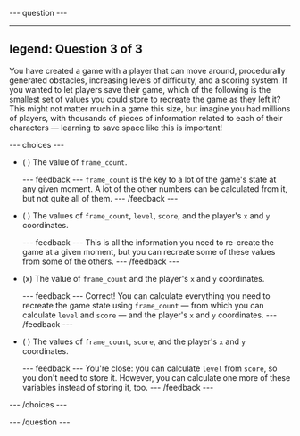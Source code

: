 
--- question ---

---
legend: Question 3 of 3
---

You have created a game with a player that can move around, procedurally generated obstacles, increasing levels of difficulty, and a scoring system. If you wanted to let players save their game, which of the following is the smallest set of values you could store to recreate the game as they left it? This might not matter much in a game this size, but imagine you had millions of players, with thousands of pieces of information related to each of their characters — learning to save space like this is important!

--- choices ---

- ( ) The value of `frame_count`.

  --- feedback ---
`frame_count` is the key to a lot of the game's state at any given moment. A lot of the other numbers can be calculated from it, but not quite all of them.
  --- /feedback ---

- ( ) The values of `frame_count`, `level`, `score`, and the player's `x` and `y` coordinates.

  --- feedback ---
This is all the information you need to re-create the game at a given moment, but you can recreate some of these values from some of the others.
  --- /feedback ---

- (x) The value of `frame_count` and the player's `x` and `y` coordinates. 

  --- feedback ---
Correct! You can calculate everything you need to recreate the game state using `frame_count` — from which you can calculate `level` and `score` — and the player's `x` and `y` coordinates.
  --- /feedback ---

- ( ) The values of `frame_count`, `score`, and the player's `x` and `y` coordinates.


  --- feedback ---
You're close: you can calculate `level` from `score`, so you don't need to store it. However, you can calculate one more of these variables instead of storing it, too.
  --- /feedback ---

--- /choices ---

--- /question ---
